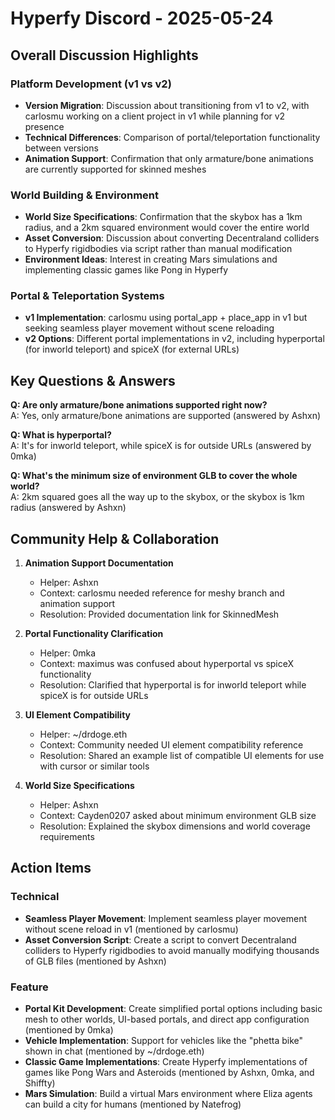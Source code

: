 # Hyperfy Discord - 2025-05-24

## Overall Discussion Highlights

### Platform Development (v1 vs v2)
- **Version Migration**: Discussion about transitioning from v1 to v2, with carlosmu working on a client project in v1 while planning for v2 presence
- **Technical Differences**: Comparison of portal/teleportation functionality between versions
- **Animation Support**: Confirmation that only armature/bone animations are currently supported for skinned meshes

### World Building & Environment
- **World Size Specifications**: Confirmation that the skybox has a 1km radius, and a 2km squared environment would cover the entire world
- **Asset Conversion**: Discussion about converting Decentraland colliders to Hyperfy rigidbodies via script rather than manual modification
- **Environment Ideas**: Interest in creating Mars simulations and implementing classic games like Pong in Hyperfy

### Portal & Teleportation Systems
- **v1 Implementation**: carlosmu using portal_app + place_app in v1 but seeking seamless player movement without scene reloading
- **v2 Options**: Different portal implementations in v2, including hyperportal (for inworld teleport) and spiceX (for external URLs)

## Key Questions & Answers

**Q: Are only armature/bone animations supported right now?**  
A: Yes, only armature/bone animations are supported (answered by Ashxn)

**Q: What is hyperportal?**  
A: It's for inworld teleport, while spiceX is for outside URLs (answered by 0mka)

**Q: What's the minimum size of environment GLB to cover the whole world?**  
A: 2km squared goes all the way up to the skybox, or the skybox is 1km radius (answered by Ashxn)

## Community Help & Collaboration

1. **Animation Support Documentation**
   - Helper: Ashxn
   - Context: carlosmu needed reference for meshy branch and animation support
   - Resolution: Provided documentation link for SkinnedMesh

2. **Portal Functionality Clarification**
   - Helper: 0mka
   - Context: maximus was confused about hyperportal vs spiceX functionality
   - Resolution: Clarified that hyperportal is for inworld teleport while spiceX is for outside URLs

3. **UI Element Compatibility**
   - Helper: ~/drdoge.eth
   - Context: Community needed UI element compatibility reference
   - Resolution: Shared an example list of compatible UI elements for use with cursor or similar tools

4. **World Size Specifications**
   - Helper: Ashxn
   - Context: Cayden0207 asked about minimum environment GLB size
   - Resolution: Explained the skybox dimensions and world coverage requirements

## Action Items

### Technical
- **Seamless Player Movement**: Implement seamless player movement without scene reload in v1 (mentioned by carlosmu)
- **Asset Conversion Script**: Create a script to convert Decentraland colliders to Hyperfy rigidbodies to avoid manually modifying thousands of GLB files (mentioned by Ashxn)

### Feature
- **Portal Kit Development**: Create simplified portal options including basic mesh to other worlds, UI-based portals, and direct app configuration (mentioned by 0mka)
- **Vehicle Implementation**: Support for vehicles like the "phetta bike" shown in chat (mentioned by ~/drdoge.eth)
- **Classic Game Implementations**: Create Hyperfy implementations of games like Pong Wars and Asteroids (mentioned by Ashxn, 0mka, and Shiffty)
- **Mars Simulation**: Build a virtual Mars environment where Eliza agents can build a city for humans (mentioned by Natefrog)